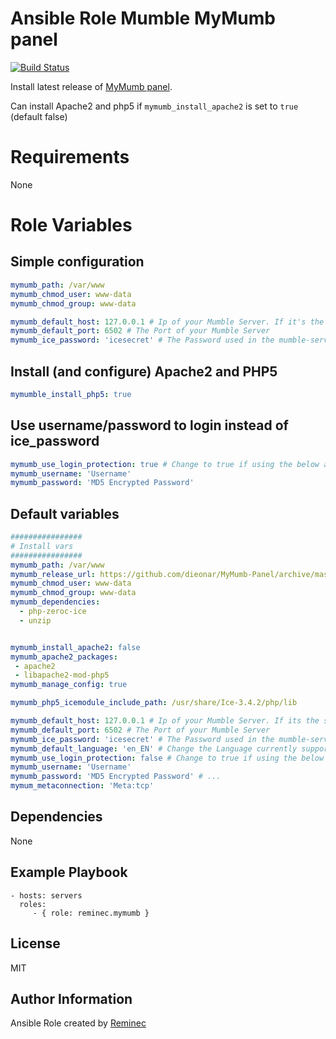 # Ansible Role Mumble MyMumb panel
[![Build Status](https://travis-ci.org/reminec/ansible-role-mumble-mymumb-panel.svg?branch=master)](https://travis-ci.org/reminec/ansible-role-mumble-mymumb-panel)

Install latest release of [MyMumb panel](https://github.com/dieonar/MyMumb-Panel).

Can install Apache2 and php5 if `mymumb_install_apache2` is set to `true` (default false)

# Requirements

None

# Role Variables

## Simple configuration
```yaml
mymumb_path: /var/www
mymumb_chmod_user: www-data
mymumb_chmod_group: www-data

mymumb_default_host: 127.0.0.1 # Ip of your Mumble Server. If it's the same Server no need to change it.
mymumb_default_port: 6502 # The Port of your Mumble Server
mymumb_ice_password: 'icesecret' # The Password used in the mumble-server.ini
```

## Install (and configure) Apache2 and PHP5
```yaml
mymumble_install_php5: true
```

## Use username/password to login instead of ice_password
```yaml
mymumb_use_login_protection: true # Change to true if using the below and not the ICE Secret
mymumb_username: 'Username'
mymumb_password: 'MD5 Encrypted Password'
```

## Default variables
```yaml
################
# Install vars
################
mymumb_path: /var/www
mymumb_release_url: https://github.com/dieonar/MyMumb-Panel/archive/master.zip
mymumb_chmod_user: www-data
mymumb_chmod_group: www-data
mymumb_dependencies:
  - php-zeroc-ice
  - unzip


mymumb_install_apache2: false
mymumb_apache2_packages:
 - apache2
 - libapache2-mod-php5
mymumb_manage_config: true

mymumb_php5_icemodule_include_path: /usr/share/Ice-3.4.2/php/lib

mymumb_default_host: 127.0.0.1 # Ip of your Mumble Server. If its the same Server no need to change it.
mymumb_default_port: 6502 # The Port of your Mumble Server
mymumb_ice_password: 'icesecret' # The Password used in the mumble-server.ini
mymumb_default_language: 'en_EN' # Change the Language currently supported en_EN fr_FR de_DE
mymumb_use_login_protection: false # Change to true if using the below and not the ICE Secret
mymumb_username: 'Username'
mymumb_password: 'MD5 Encrypted Password' # ...
mymum_metaconnection: 'Meta:tcp'
```

Dependencies
------------

None

Example Playbook
----------------

    - hosts: servers
      roles:
         - { role: reminec.mymumb }

License
-------

MIT

Author Information
------------------

Ansible Role created by [Reminec](https://github.com/reminec)
